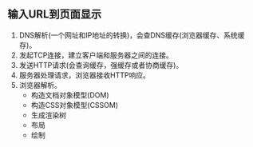 ## 输入URL到页面显示
1. DNS解析(一个网址和IP地址的转换)，会查DNS缓存(浏览器缓存、系统缓存)。
2. 发起TCP连接，建立客户端和服务器之间的连接。
3. 发送HTTP请求(会查询缓存，强缓存或者协商缓存)。
4. 服务器处理请求，浏览器接收HTTP响应。
5. 浏览器解析。
    - 构造文档对象模型(DOM)
    - 构造CSS对象模型(CSSOM)
    - 生成渲染树
    - 布局
    - 绘制